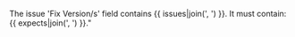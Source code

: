 The issue 'Fix Version/s' field
contains {{ issues|join(', ') }}.
It must contain: {{ expects|join(', ') }}."
